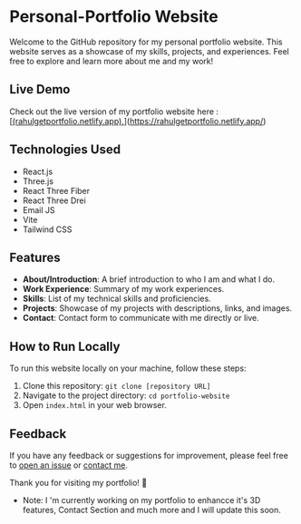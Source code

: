 # Personal-Portfolio Website

Welcome to the GitHub repository for my personal portfolio website. This website serves as a showcase of my skills, projects, and experiences. Feel free to explore and learn more about me and my work!

## Live Demo
Check out the live version of my portfolio website here : [[(rahulgetportfolio.netlify.app).](rahulgetportfolio.netlify.app)](https://rahulgetportfolio.netlify.app/)

## Technologies Used
- React.js
- Three.js
- React Three Fiber
- React Three Drei
- Email JS
- Vite
- Tailwind CSS

## Features
- **About/Introduction**: A brief introduction to who I am and what I do.
- **Work Experience**: Summary of my work experiences.
- **Skills**: List of my technical skills and proficiencies.
- **Projects**:  Showcase of my projects with descriptions, links, and images.
- **Contact**: Contact form to communicate with me directly or live.

## How to Run Locally
To run this website locally on your machine, follow these steps:

1. Clone this repository: `git clone [repository URL]`
2. Navigate to the project directory: `cd portfolio-website`
3. Open `index.html` in your web browser.


## Feedback
If you have any feedback or suggestions for improvement, please feel free to [open an issue](../../issues) or [contact me](#contact).

Thank you for visiting my portfolio! 🚀

* Note: I 'm currently working on my portfolio to enhancce it's 3D features, Contact Section and much more and I will update this soon.
